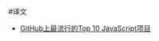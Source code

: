 #译文

 - [GitHub上最流行的Top 10 JavaScript项目](https://github.com/Rachel-chen/Rachel-chen.github.io/issues/2)
